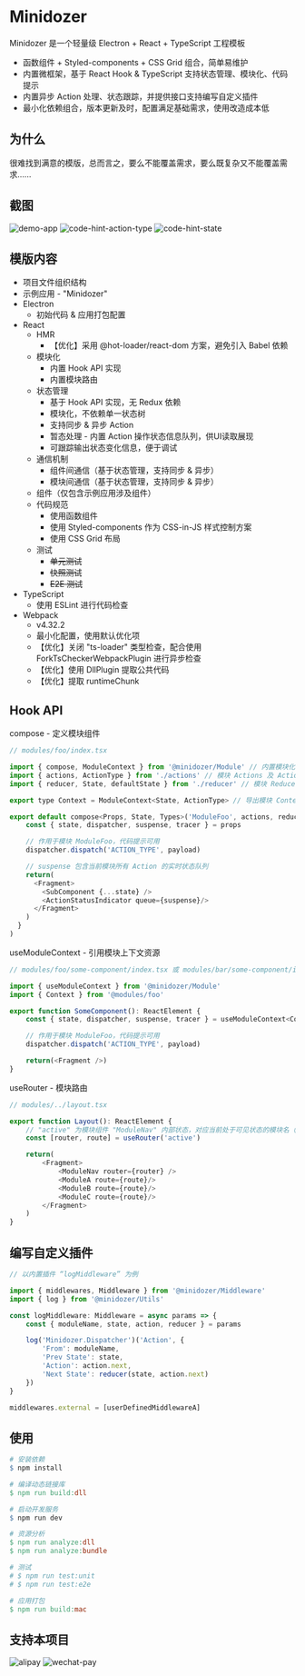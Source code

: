 # Minidozer

Minidozer 是一个轻量级 Electron + React + TypeScript 工程模板

- 函数组件 + Styled-components + CSS Grid 组合，简单易维护
- 内置微框架，基于 React Hook & TypeScript 支持状态管理、模块化、代码提示
- 内置异步 Action 处理、状态跟踪，并提供接口支持编写自定义插件
- 最小化依赖组合，版本更新及时，配置满足基础需求，使用改造成本低

## 为什么

很难找到满意的模版，总而言之，要么不能覆盖需求，要么既复杂又不能覆盖需求......

## 截图

![demo-app](./screenshot/demo-app.png)
![code-hint-action-type](./screenshot/code-hint-action-type.png)
![code-hint-state](./screenshot/code-hint-state.png)

## 模版内容

- 项目文件组织结构
- 示例应用 - "Minidozer"
- Electron
  - 初始代码 & 应用打包配置
- React
  - HMR
    - 【优化】采用 @hot-loader/react-dom 方案，避免引入 Babel 依赖
  - 模块化
    - 内置 Hook API 实现
    - 内置模块路由
  - 状态管理
    - 基于 Hook API 实现，无 Redux 依赖
    - 模块化，不依赖单一状态树
    - 支持同步 & 异步 Action
    - 暂态处理 - 内置 Action 操作状态信息队列，供UI读取展现
    - 可跟踪输出状态变化信息，便于调试
  - 通信机制
    - 组件间通信（基于状态管理，支持同步 & 异步）
    - 模块间通信（基于状态管理，支持同步 & 异步）
  - 组件（仅包含示例应用涉及组件）
  - 代码规范
    - 使用函数组件
    - 使用 Styled-components 作为 CSS-in-JS 样式控制方案
    - 使用 CSS Grid 布局
  - 测试
    - ~~单元测试~~
    - ~~快照测试~~
    - ~~E2E 测试~~
- TypeScript
  - 使用 ESLint 进行代码检查
- Webpack
  - v4.32.2
  - 最小化配置，使用默认优化项
  - 【优化】关闭 "ts-loader" 类型检查，配合使用 ForkTsCheckerWebpackPlugin 进行异步检查
  - 【优化】使用 DllPlugin 提取公共代码
  - 【优化】提取 runtimeChunk

## Hook API

compose - 定义模块组件

```javascript
// modules/foo/index.tsx

import { compose, ModuleContext } from '@minidozer/Module' // 内置模块化工具
import { actions, ActionType } from './actions' // 模块 Actions 及 Action-Type 类型
import { reducer, State, defaultState } from './reducer' // 模块 Reducer、默认 state、 state 类型

export type Context = ModuleContext<State, ActionType> // 导出模块 Context 类型

export default compose<Props, State, Types>('ModuleFoo', actions, reducer, defaultState, (props): ReactElement => {
    const { state, dispatcher, suspense, tracer } = props

    // 作用于模块 ModuleFoo，代码提示可用
    dispatcher.dispatch('ACTION_TYPE', payload)

    // suspense 包含当前模块所有 Action 的实时状态队列
    return(
      <Fragment>
        <SubComponent {...state} />
        <ActionStatusIndicator queue={suspense}/>
      </Fragment>
    )
  }
)
```

useModuleContext - 引用模块上下文资源

```javascript
// modules/foo/some-component/index.tsx 或 modules/bar/some-component/index.tsx

import { useModuleContext } from '@minidozer/Module'
import { Context } from '@modules/foo'

export function SomeComponent(): ReactElement {
    const { state, dispatcher, suspense, tracer } = useModuleContext<Context>('ModuleFoo')

    // 作用于模块 ModuleFoo，代码提示可用
    dispatcher.dispatch('ACTION_TYPE', payload)

    return(<Fragment />)
}
```

useRouter - 模块路由

```javascript
// modules/../layout.tsx

export function Layout(): ReactElement {
    // "active" 为模块组件 "ModuleNav" 内部状态，对应当前处于可见状态的模块名（ "ModuleA"|"ModuleB"|"ModuleC" ）
    const [router, route] = useRouter('active')

    return(
        <Fragment>
            <ModuleNav router={router} />
            <ModuleA route={route}/>
            <ModuleB route={route}/>
            <ModuleC route={route}/>
        </Fragment>
    )
}
```

## 编写自定义插件

```javascript
// 以内置插件 “logMiddleware” 为例

import { middlewares, Middleware } from '@minidozer/Middleware'
import { log } from '@minidozer/Utils'

const logMiddleware: Middleware = async params => {
    const { moduleName, state, action, reducer } = params

    log('Minidozer.Dispatcher')('Action', {
        'From': moduleName,
        'Prev State': state,
        'Action': action.next,
        'Next State': reducer(state, action.next)
    })
}

middlewares.external = [userDefinedMiddlewareA]
```

## 使用

``` makefile
# 安装依赖
$ npm install

# 编译动态链接库
$ npm run build:dll

# 启动开发服务
$ npm run dev

# 资源分析
$ npm run analyze:dll
$ npm run analyze:bundle

# 测试
# $ npm run test:unit
# $ npm run test:e2e

# 应用打包
$ npm run build:mac
```

## 支持本项目

![alipay](https://raw.githubusercontent.com/neatfx/donation/master/alipay.jpeg)
![wechat-pay](https://raw.githubusercontent.com/neatfx/donation/master/wechat-pay.jpeg)
